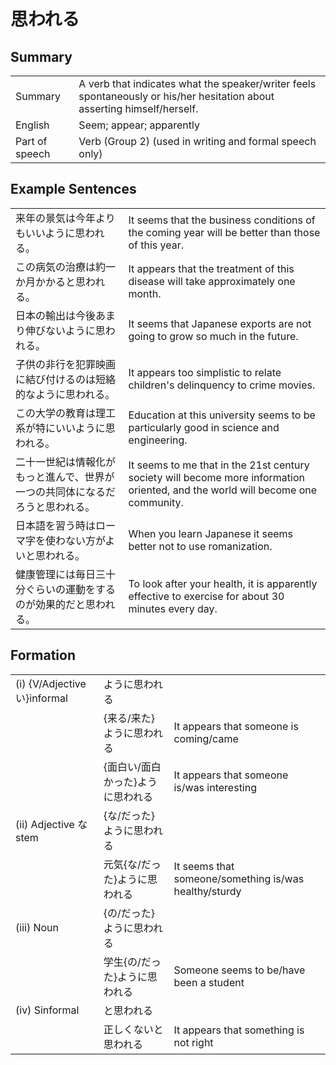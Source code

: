 # 思われる

## Summary

<table><tr>   <td>Summary</td>   <td>A verb that indicates what the speaker/writer feels spontaneously or his/her hesitation about asserting himself/herself.</td></tr><tr>   <td>English</td>   <td>Seem; appear; apparently</td></tr><tr>   <td>Part of speech</td>   <td>Verb (Group 2) (used in writing and formal speech only)</td></tr></table>

## Example Sentences

<table><tr>   <td>来年の景気は今年よりもいいように思われる。</td>   <td>It seems that the business conditions of the coming year will be better than those of this year.</td></tr><tr>   <td>この病気の治療は約一か月かかると思われる。</td>   <td>It appears that the treatment of this disease will take approximately one month.</td></tr><tr>   <td>日本の輸出は今後あまり伸びないように思われる。</td>   <td>It seems that Japanese exports are not going to grow so much in the future.</td></tr><tr>   <td>子供の非行を犯罪映画に結び付けるのは短絡的なように思われる。</td>   <td>It appears too simplistic to relate children's delinquency to crime movies.</td></tr><tr>   <td>この大学の教育は理工系が特にいいように思われる。</td>   <td>Education at this university seems to be particularly good in science and engineering.</td></tr><tr>   <td>二十一世紀は情報化がもっと進んで、世界が一つの共同体になるだろうと思われる。</td>   <td>It seems to me that in the 21st century society will become more information oriented, and the world will become one community.</td></tr><tr>   <td>日本語を習う時はローマ字を使わない方がよいと思われる。</td>   <td>When you learn Japanese it seems better not to use romanization.</td></tr><tr>   <td>健康管理には毎日三十分ぐらいの運動をするのが効果的だと思われる。</td>   <td>To look after your health, it is apparently effective to exercise for about 30 minutes every day.</td></tr></table>

## Formation

<table class="table"><tbody><tr class="tr head"><td class="td"><span class="numbers">(i)</span> <span class="bold">{V/Adjective い}informal</span></td><td class="td"><span>ように</span><span class="concept">思われる</span></td><td class="td"></td></tr><tr class="tr"><td class="td"></td><td class="td"><span>{来る/来た}ように</span><span class="concept">思われる</span></td><td class="td"><span>It appears that someone is coming/came</span></td></tr><tr class="tr"><td class="td"></td><td class="td"><span>{面白い/面白かった}ように</span><span class="concept">思われる</span></td><td class="td"><span>It appears that someone is/was interesting</span></td></tr><tr class="tr head"><td class="td"><span class="numbers">(ii)</span> <span class="bold">Adjective な stem</span></td><td class="td"><span>{な/だった}ように</span><span class="concept">思われる</span></td><td class="td"></td></tr><tr class="tr"><td class="td"></td><td class="td"><span>元気{な/だった}ように</span><span class="concept">思われる</span></td><td class="td"><span>It seems that someone/something is/was healthy/sturdy</span></td></tr><tr class="tr head"><td class="td"><span class="numbers">(iii)</span> <span class="bold">Noun</span></td><td class="td"><span>{の/だった}ように</span><span class="concept">思われる</span></td><td class="td"></td></tr><tr class="tr"><td class="td"></td><td class="td"><span>学生{の/だった}ように</span><span class="concept">思われる</span></td><td class="td"><span>Someone seems to be/have been a student</span></td></tr><tr class="tr head"><td class="td"><span class="numbers">(iv)</span> <span class="bold">Sinformal</span></td><td class="td"><span>と</span><span class="concept">思われる</span></td><td class="td"></td></tr><tr class="tr"><td class="td"></td><td class="td"><span>正しくないと</span><span class="concept">思われる</span></td><td class="td"><span>It appears that something is not right</span></td></tr></tbody></table>

